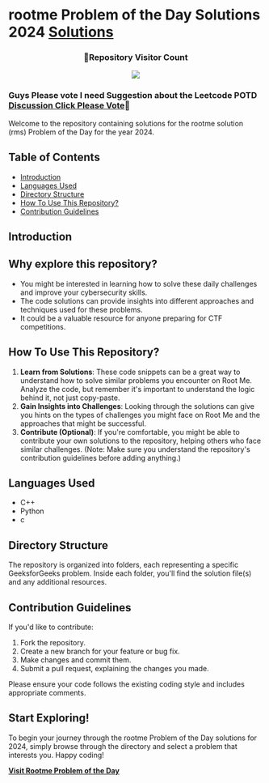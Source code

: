 
# rootme Problem of the Day Solutions 2024    [Solutions](https://github.com/uttambodara/rootme-solution-)     
<div align=center>
  <h3><b>📍Repository Visitor Count</b></h3>
</div>

<p align="center" >   
  <img src="https://profile-counter.glitch.me/Hunterdii/count.svg" />  
</p>


### Guys Please vote I need Suggestion about the Leetcode POTD [Discussion Click Please Vote](https://github.com/uttambodara/rootme-solution-)🙏



Welcome to the repository containing solutions for the rootme solution (rms) Problem of the Day for the year 2024.
## Table of Contents

- [Introduction](#introduction)
- [Languages Used](#languages-used)
- [Directory Structure](#directory-structure)
- [How To Use This Repository?](#how-to-use-this-repository)
- [Contribution Guidelines](#contribution-guidelines)

## Introduction
## Why explore this repository?
+ You might be interested in learning how to solve these daily challenges and improve your cybersecurity skills.
+ The code solutions can provide insights into different approaches and techniques used for these problems.
+ It could be a valuable resource for anyone preparing for CTF competitions.

## How To Use This Repository?

1. **Learn from Solutions**: These code snippets can be a great way to understand how to solve similar problems you encounter on Root Me. Analyze the code, but remember it's important to understand the logic behind it, not just copy-paste.
2. **Gain Insights into Challenges**: Looking through the solutions can give you hints on the types of challenges you might face on Root Me and the approaches that might be successful.
3. **Contribute (Optional)**: If you're comfortable, you might be able to contribute your own solutions to the repository, helping others who face similar challenges. (Note: Make sure you understand the repository's contribution guidelines before adding anything.)


## Languages Used

- C++
- Python
- c


## Directory Structure

The repository is organized into folders, each representing a specific GeeksforGeeks problem. Inside each folder, you'll find the solution file(s) and any additional resources.


## Contribution Guidelines

If you'd like to contribute:

1. Fork the repository.
2. Create a new branch for your feature or bug fix.
3. Make changes and commit them.
4. Submit a pull request, explaining the changes you made.

Please ensure your code follows the existing coding style and includes appropriate comments.

## Start Exploring!

To begin your journey through the rootme Problem of the Day solutions for 2024, simply browse through the directory and select a problem that interests you. Happy coding!

**[Visit Rootme Problem of the Day](https://www.root-me.org/)**

